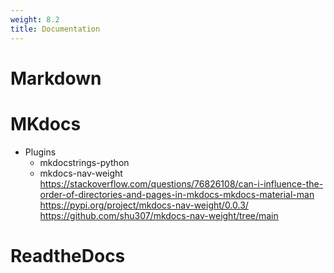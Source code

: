 ```yaml
--- 
weight: 8.2
title: Documentation
--- 
```

# Markdown
# MKdocs
- Plugins
    - mkdocstrings-python
    - mkdocs-nav-weight
      https://stackoverflow.com/questions/76826108/can-i-influence-the-order-of-directories-and-pages-in-mkdocs-mkdocs-material-man
      https://pypi.org/project/mkdocs-nav-weight/0.0.3/
      https://github.com/shu307/mkdocs-nav-weight/tree/main
# ReadtheDocs
